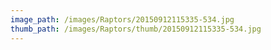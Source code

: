 ```yaml
---
image_path: /images/Raptors/20150912115335-534.jpg
thumb_path: /images/Raptors/thumb/20150912115335-534.jpg
---
```

